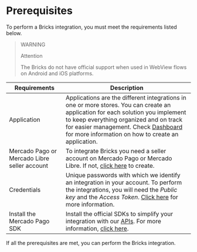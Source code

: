 # Prerequisites 

To perform a Bricks integration, you must meet the requirements listed below.

> WARNING
> 
> Attention
>
> The Bricks do not have official support when used in WebView flows on Android and iOS platforms.

| Requirements | Description | 
|---|---|
| Application | Applications are the different integrations in one or more stores. You can create an application for each solution you implement to keep everything organized and on track for easier management. Check [Dashboard](/developers/en/docs/checkout-bricks/additional-content/your-integrations/introduction) for more information on how to create an application. |
| Mercado Pago or Mercado Libre seller account | To integrate Bricks you need a seller account on Mercado Pago or Mercado Libre. If not, [click here](https://www.mercadopago[FAKER][URL][DOMAIN]/hub/registration/landing) to create. |
| Credentials | Unique passwords with which we identify an integration in your account. To perform the integrations, you will need the _Public key_ and the _Access Token_. [Click here](/developers/en/guides//checkout-bricks/additional-content/your-integrations/credentials) for more information. |
| Install the Mercado Pago SDK | Install the official SDKs to simplify your integration with our [APIs](/developers/en/reference/payments/_payments/post). For more information, [click here](/developers/en/docs/sdks-library/landing). |

If all the prerequisites are met, you can perform the Bricks integration.